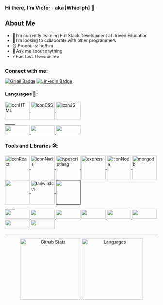 ### Hi there, I'm Victor - aka [Whicliph] 👋

## About Me

- 🌱 I’m currently learning Full Stack Development at Driven Education
- 👯 I’m looking to collaborate with other programmers
- 😄 Pronouns: he/him
- 💬 Ask me about anything
- ⚡ Fun fact: I love anime

### Connect with me:

[![Gmail Badge](https://img.shields.io/badge/Gmail-D14836?style=for-the-badge&logo=gmail&logoColor=white)](mailto:imp.mannelli@gmail.com)
[![LinkedIn Badge](https://img.shields.io/badge/LinkedIn-0077B5?style=for-the-badge&logo=linkedin&logoColor=white)](https://www.linkedin.com/in/victor-mendes-mannelli-740aa2246/)

### Languages 📝:

<!-- <div align="center">
  <h2>Languages e tools 🛠</h2>
  <img src="https://img.shields.io/badge/-HTML-&?style=for-the-badge&logo=html5&color=black" alt="HTML logo" />
  <img src="https://img.shields.io/badge/-CSS-&?style=for-the-badge&logo=css3&color=black" alt="CSS logo" />
  <img src="https://img.shields.io/badge/-react-&?style=for-the-badge&logo=react&color=black" alt="React logo" />
  <img src="https://img.shields.io/badge/-Javascript-&?style=for-the-badge&logo=javascript&color=black" alt="Javascript logo" />

  <img src="https://img.shields.io/badge/-Typescript-&?style=for-the-badge&logo=typescript&color=black" alt="Typescript logo" />
  <img src="https://img.shields.io/badge/-MongoDB-&?style=for-the-badge&logo=mongodb&color=black" alt="Mongo logo" />
  <img src="https://img.shields.io/badge/-NodeJS-&?style=for-the-badge&logo=nodedotjs&color=black" alt="Node logo" />
  <img src="https://img.shields.io/badge/-Jest-&?style=for-the-badge&logo=jest&color=black" alt="Jest logo" />
  <img src="https://img.shields.io/badge/-PostgreSQL-&?style=for-the-badge&logo=postgresql&color=black" alt="Postgres logo" />
  <img src="https://img.shields.io/badge/-typeorm-&?style=for-the-badge&logo=typeorm&color=black" alt="Typeorm logo" />
  <img src="https://img.shields.io/badge/-Prisma-&?style=for-the-badge&logo=prisma&color=black" alt="Prisma logo" />
  <img src="https://img.shields.io/badge/-Express-&?style=for-the-badge&logo=express&color=black" alt="Express logo" />
  <img src="https://img.shields.io/badge/-Github-&?style=for-the-badge&logo=github&color=black" alt="Github logo" />
  <img src="https://img.shields.io/badge/-Git-&?style=for-the-badge&logo=git&color=black" alt="Git logo" />
  <img src="https://img.shields.io/badge/-Vercel-&?style=for-the-badge&logo=vercel&color=black" alt="Vercel logo" />
  <img src="https://img.shields.io/badge/-VSCode-&?style=for-the-badge&logo=visualstudiocode&color=black&logoColor=0076C6" alt="Visual studio code logo" />
</div> -->
<div>
<!--   <a href="http://www.python.org/" target="blank">
    <img align="center" height="60" width="80" alt="iconPython" src="https://cdn.jsdelivr.net/gh/devicons/devicon/icons/python/python-plain.svg" />
  </a> -->
  <a href="https://developer.mozilla.org/pt-BR/docs/Web/HTML/" target="blank">
    <img align="center" height="60" width="80" alt="iconHTML" src="https://cdn.jsdelivr.net/gh/devicons/devicon/icons/html5/html5-plain.svg" />
  </a>
  <a href="https://developer.mozilla.org/pt-BR/docs/Web/CSS" target="blank">
    <img align="center" height="60" width="80" alt="iconCSS" src="https://cdn.jsdelivr.net/gh/devicons/devicon/icons/css3/css3-plain.svg" />
  </a>
  <a href="https://developer.mozilla.org/pt-BR/docs/Web/JavaScript/" target="blank">
    <img align="center" height="60" width="80" alt="iconJS" src="https://cdn.jsdelivr.net/gh/devicons/devicon/icons/javascript/javascript-plain.svg" />
  </a>
</div>
_____
<div>
<!--   <a href="http://www.python.org/" target="blank">
    <img width="80" src="https://img.shields.io/badge/-Python-yellow?style=for-the-badge&color=f1d356" /> 
  </a> -->
  <a href="https://developer.mozilla.org/pt-BR/docs/Web/HTML/" target="blank">
    <img width="80" height="30" src="https://img.shields.io/badge/-HTML-orange?style=for-the-badge&color=d84a2e" /> 
  </a>
  <a href="https://developer.mozilla.org/pt-BR/docs/Web/CSS" target="blank">
    <img width="80" height="30" src="https://img.shields.io/badge/-CSS-blue?style=for-the-badge&color=3173d9" /> 
  </a>
  <a href="https://developer.mozilla.org/pt-BR/docs/Web/JavaScript/" target="blank">
    <img width="80" height="30" src="https://img.shields.io/badge/-JavaScript-yellow?style=for-the-badge&color=e9d54c" /> 
  </a>
</div>

### Tools and Libraries 🛠:

<div>
  <div>
    <a href="http://reactjs.org/" target="blank">
      <img align="center" alt="iconReact" height"60" width="80" src="https://cdn.jsdelivr.net/gh/devicons/devicon/icons/react/react-original.svg" />
    </a>
    <a href="https://nodejs.org/en/" target="blank">
      <img align="center" alt="iconNode" height"60" width="80" src="https://cdn.jsdelivr.net/gh/devicons/devicon/icons/nodejs/nodejs-plain.svg" />
    </a>
    <a href="https://www.typescriptlang.org/" target="blank">
      <img align="center" alt="typescriptlang" height"60" width="80" src="https://cdn.jsdelivr.net/gh/devicons/devicon/icons/typescript/typescript-plain.svg" />
    </a>
    <a href="https://expressjs.com/" target="blank">
      <img align="center" alt="express" height"60" width="80" src="https://cdn.jsdelivr.net/gh/devicons/devicon/icons/express/express-original.svg" />
    </a>
    <a href="https://eslint.org/" target="blank">
      <img align="center" alt="iconNode" height"60" width="80" src="https://cdn.jsdelivr.net/gh/devicons/devicon/icons/eslint/eslint-original.svg" />
    </a>
    <a href="https://www.mongodb.com/home" target="blank">
      <img align="center" alt="mongodb" height"60" width="80" src="https://cdn.jsdelivr.net/gh/devicons/devicon/icons/mongodb/mongodb-original.svg" />
    </a>
    <a href="https://www.postgresql.org/" target="blank">
      <img align="center" alt="" height"60" width="80" src="https://cdn.jsdelivr.net/gh/devicons/devicon/icons/postgresql/postgresql-original.svg" />
    </a>
    <a href="https://tailwindcss.com/" target="blank">
      <img align="center" alt="tailwindcss" height"60" width="80" src="https://cdn.jsdelivr.net/gh/devicons/devicon/icons/tailwindcss/tailwindcss-plain.svg" />
    </a>
    <a href="" target="blank">
      <img align="center" alt="" height"60" width="80" src="" />
    </a>
  </div>
 _____
  <div>
    <a href="http://pt-br.reactjs.org/" target="blank">
       <img width="80" height="30" src="https://img.shields.io/badge/-React-blue?style=for-the-badge&color=5ed2f2" /> 
    </a>
    <a href="https://nodejs.org/en/" target="blank">
       <img width="80" height="30" src="https://img.shields.io/badge/-NodeJS-blue?style=for-the-badge&color=83ce3f" /> 
    </a>
    <a href="https://www.typescriptlang.org/" target="blank">
       <img width="80" height="30" src="https://img.shields.io/badge/-Typescript-blue?style=for-the-badge&color=007acc" /> 
    </a>
    <a href="https://expressjs.com/" target="blank">
       <img width="80" height="30" src="https://img.shields.io/badge/-express-blue?style=for-the-badge&color=fff" /> 
    </a>
    <a href="https://eslint.org/" target="blank">
       <img width="80" height="30" src="https://img.shields.io/badge/-Eslint-blue?style=for-the-badge&color=4c63ba" /> 
    </a>
    <a href="https://www.mongodb.com/home" target="blank">
       <img width="80" height="30" src="https://img.shields.io/badge/-mongodb-blue?style=for-the-badge&color=439934" /> 
    </a>
    <a href="https://www.postgresql.org/" target="blank">
       <img width="80" height="30" src="https://img.shields.io/badge/-postgresql-blue?style=for-the-badge&color=336791" /> 
    </a>
    <a href="https://tailwindcss.com/" target="blank">
       <img width="80" height="30" src="https://img.shields.io/badge/-tailwindcss-blue?style=for-the-badge&color=38b2ac" /> 
    </a>
  </div>
</div>

***

<div align="center">
  <a href="https://github.com/anuraghazra/github-readme-stats">
    <img height="200px" src="https://github-readme-stats.vercel.app/api?username=Victor-Mannelli&show_icons=true&hide_border=true&theme=nord&bg_color=22272E&hide_rank=true" alt="Github Stats"/>
  </a>
  <a href="https://github.com/anuraghazra/github-readme-stats">
    <img height="200px" src="https://github-readme-stats.vercel.app/api/top-langs/?username=Victor-Mannelli&layout=compact&hide_border=true&theme=nord&bg_color=22272E&card_width=250" alt="Languages" />
  </a>
</div>
